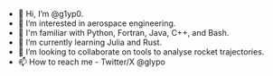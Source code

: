 - 👋 Hi, I’m @g1yp0.
- 👀 I’m interested in aerospace engineering.
- 📝 I'm familiar with Python, Fortran, Java, C++, and Bash.
- 🌱 I’m currently learning Julia and Rust.
- 💞️ I’m looking to collaborate on tools to analyse rocket trajectories.
- 📫 How to reach me - Twitter/X @glypo

<!---
g1yp0/g1yp0 is a ✨ special ✨ repository because its `README.md` (this file) appears on your GitHub profile.
You can click the Preview link to take a look at your changes.
--->
